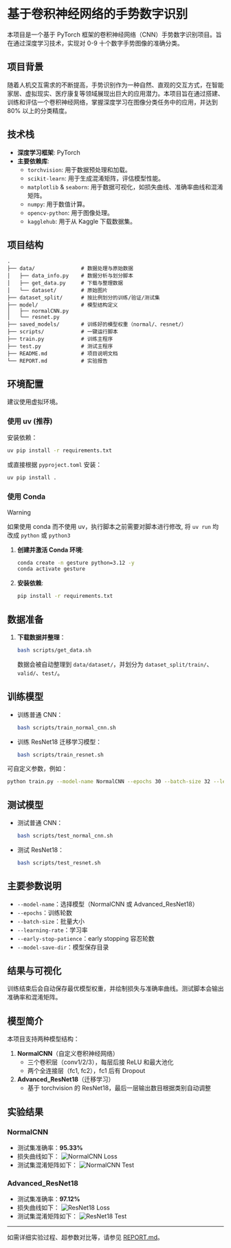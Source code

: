 # 基于卷积神经网络的手势数字识别

本项目是一个基于 PyTorch 框架的卷积神经网络（CNN）手势数字识别项目。旨在通过深度学习技术，实现对 0-9 十个数字手势图像的准确分类。

## 项目背景

随着人机交互需求的不断提高，手势识别作为一种自然、直观的交互方式，在智能家居、虚拟现实、医疗康复等领域展现出巨大的应用潜力。本项目旨在通过搭建、训练和评估一个卷积神经网络，掌握深度学习在图像分类任务中的应用，并达到 80% 以上的分类精度。

## 技术栈

*   **深度学习框架**: PyTorch
*   **主要依赖库**:
    *   `torchvision`: 用于数据预处理和加载。
    *   `scikit-learn`: 用于生成混淆矩阵，评估模型性能。
    *   `matplotlib` & `seaborn`: 用于数据可视化，如损失曲线、准确率曲线和混淆矩阵。
    *   `numpy`: 用于数值计算。
    *   `opencv-python`: 用于图像处理。
    *   `kagglehub`: 用于从 Kaggle 下载数据集。

## 项目结构

```
.
├── data/               # 数据处理与原始数据
│   ├── data_info.py    # 数据分析与划分脚本
│   ├── get_data.py     # 下载与整理数据
│   └── dataset/        # 原始图片
├── dataset_split/      # 按比例划分的训练/验证/测试集
├── model/              # 模型结构定义
│   ├── normalCNN.py
│   └── resnet.py
├── saved_models/       # 训练好的模型权重（normal/、resnet/）
├── scripts/            # 一键运行脚本
├── train.py            # 训练主程序
├── test.py             # 测试主程序
├── README.md           # 项目说明文档
└── REPORT.md           # 实验报告
```

## 环境配置

建议使用虚拟环境。

### 使用 uv (推荐)

安装依赖：
```bash
uv pip install -r requirements.txt
```
或直接根据 `pyproject.toml` 安装：
```bash
uv pip install .
```

### 使用 Conda 

> [!WARNING]
> 如果使用 conda 而不使用 uv，执行脚本之前需要对脚本进行修改, 将 `uv run` 均改成 `python` 或 `python3`

1.  **创建并激活 Conda 环境**:
    ```bash
    conda create -n gesture python=3.12 -y
    conda activate gesture
    ```

2.  **安装依赖**:
    ```bash
    pip install -r requirements.txt
    ```


## 数据准备

1. **下载数据并整理**：
    ```bash
    bash scripts/get_data.sh
    ```
    数据会被自动整理到 `data/dataset/`，并划分为 `dataset_split/train/`、`valid/`、`test/`。

## 训练模型

- 训练普通 CNN：
    ```bash
    bash scripts/train_normal_cnn.sh
    ```
- 训练 ResNet18 迁移学习模型：
    ```bash
    bash scripts/train_resnet.sh
    ```

可自定义参数，例如：
```bash
python train.py --model-name NormalCNN --epochs 30 --batch-size 32 --learning-rate 0.0005 --early-stop-patience 7
```

## 测试模型

- 测试普通 CNN：
    ```bash
    bash scripts/test_normal_cnn.sh
    ```
    
- 测试 ResNet18：
    ```bash
    bash scripts/test_resnet.sh
    ```

## 主要参数说明

- `--model-name`：选择模型（NormalCNN 或 Advanced_ResNet18）
- `--epochs`：训练轮数
- `--batch-size`：批量大小
- `--learning-rate`：学习率
- `--early-stop-patience`：early stopping 容忍轮数
- `--model-save-dir`：模型保存目录

## 结果与可视化

训练结束后会自动保存最优模型权重，并绘制损失与准确率曲线。测试脚本会输出准确率和混淆矩阵。

## 模型简介

本项目支持两种模型结构：

1.  **NormalCNN**（自定义卷积神经网络）
    *   三个卷积层（conv1/2/3），每层后接 ReLU 和最大池化
    *   两个全连接层（fc1, fc2），fc1 后有 Dropout
2.  **Advanced_ResNet18**（迁移学习）
    *   基于 torchvision 的 ResNet18，最后一层输出数目根据类别自动调整

## 实验结果

### NormalCNN

- 测试集准确率：**95.33%**
- 损失曲线如下：
  ![NormalCNN Loss](assets/normal_CNN_loss.png)
- 测试集混淆矩阵如下：
  ![NormalCNN Test](assets/normal_CNN_test.png)

### Advanced_ResNet18

- 测试集准确率：**97.12%**
- 损失曲线如下：
  ![ResNet18 Loss](assets/resnet_loss.png)
- 测试集混淆矩阵如下：
  ![ResNet18 Test](assets/resnet_test.png)

---

如需详细实验过程、超参数对比等，请参见 [REPORT.md](REPORT.md)。
